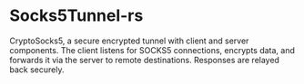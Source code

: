 # Socks5Tunnel-rs
CryptoSocks5, a secure encrypted tunnel with client and server components. The client listens for SOCKS5 connections, encrypts data, and forwards it via the server to remote destinations. Responses are relayed back securely.
